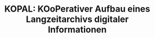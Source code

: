 ---
abstract: null
creators:
- Altenhöner, Reinhard
date: null
document_url: https://services.phaidra.univie.ac.at/api/object/o:295021/download
grand_parent: iPRES
institutions: []
keywords:
- beijing
landing_page_url: https://phaidra.univie.ac.at/o:295021
language: eng
layout: publication
license: CC BY-SA 3.0 AT
notes_url: null
parent: iPRES 2004
presentation_url: null
size: 113955
source_name: iPRES
title: 'KOPAL: KOoPerativer Aufbau eines Langzeitarchivs digitaler Informationen'
type: paper
year: 2004
---